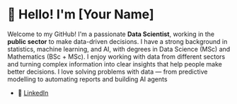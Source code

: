# 👋 Hello! I'm [Your Name]

Welcome to my GitHub! I'm a passionate **Data Scientist**, working in the **public sector** to make data-driven decisions. I have a strong background in statistics, machine learning, and AI, with degrees in Data Science (MSc) and Mathematics (BSc + MSc). I enjoy working with data from different sectors and turning complex information into clear insights that help people make better decisions. I love solving problems with data — from predictive modelling to automating reports and building AI agents



- 💼 [LinkedIn](https://www.linkedin.com/in/subham-kumar-singh-bb03001a0/)
  


